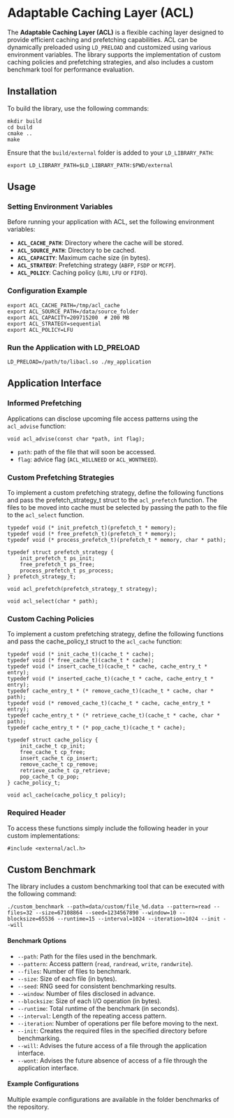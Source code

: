 
# Adaptable Caching Layer (ACL)

The **Adaptable Caching Layer (ACL)** is a flexible caching layer designed to provide efficient caching and prefetching capabilities. ACL can be dynamically preloaded using `LD_PRELOAD` and customized using various environment variables. The library supports the implementation of custom caching policies and prefetching strategies, and also includes a custom benchmark tool for performance evaluation.

## Installation

To build the library, use the following commands:

```
mkdir build
cd build
cmake ..
make
```

Ensure that the `build/external` folder is added to your `LD_LIBRARY_PATH`:

```
export LD_LIBRARY_PATH=$LD_LIBRARY_PATH:$PWD/external
```

## Usage

### Setting Environment Variables

Before running your application with ACL, set the following environment variables:

-   **`ACL_CACHE_PATH`**: Directory where the cache will be stored.
-   **`ACL_SOURCE_PATH`**: Directory to be cached.
-   **`ACL_CAPACITY`**: Maximum cache size (in bytes).
-   **`ACL_STRATEGY`**: Prefetching strategy (`ABFP`, `FSDP` or `MCFP`).
-   **`ACL_POLICY`**: Caching policy (`LRU`, `LFU` or `FIFO`).
    
### Configuration Example
```
export ACL_CACHE_PATH=/tmp/acl_cache
export ACL_SOURCE_PATH=/data/source_folder
export ACL_CAPACITY=209715200  # 200 MB
export ACL_STRATEGY=sequential
export ACL_POLICY=LFU
```

### Run the Application with LD_PRELOAD
```
LD_PRELOAD=/path/to/libacl.so ./my_application
```

## Application Interface

### Informed Prefetching
Applications can disclose upcoming file access patterns using the `acl_advise` function:

```
void acl_advise(const char *path, int flag);
```

- `path`: path of the file that will soon be accessed.
- `flag`: advice flag (`ACL_WILLNEED` or `ACL_WONTNEED`).

### Custom Prefetching Strategies
To implement a custom prefetching strategy, define the following functions and pass the prefetch_strategy_t struct to the `acl_prefetch` function. The files to be moved into cache must be selected by passing the path to the file to the `acl_select` function.

```
typedef void (* init_prefetch_t)(prefetch_t * memory);
typedef void (* free_prefetch_t)(prefetch_t * memory);
typedef void (* process_prefetch_t)(prefetch_t * memory, char * path);

typedef struct prefetch_strategy {
    init_prefetch_t ps_init;
    free_prefetch_t ps_free;
    process_prefetch_t ps_process;
} prefetch_strategy_t;

void acl_prefetch(prefetch_strategy_t strategy);

void acl_select(char * path);
```

### Custom Caching Policies
To implement a custom prefetching strategy, define the following functions and pass the cache_policy_t struct to the `acl_cache` function:

```
typedef void (* init_cache_t)(cache_t * cache);
typedef void (* free_cache_t)(cache_t * cache);
typedef void (* insert_cache_t)(cache_t * cache, cache_entry_t * entry);
typedef void (* inserted_cache_t)(cache_t * cache, cache_entry_t * entry);
typedef cache_entry_t * (* remove_cache_t)(cache_t * cache, char * path);
typedef void (* removed_cache_t)(cache_t * cache, cache_entry_t * entry);
typedef cache_entry_t * (* retrieve_cache_t)(cache_t * cache, char * path);
typedef cache_entry_t * (* pop_cache_t)(cache_t * cache);

typedef struct cache_policy {
    init_cache_t cp_init;
    free_cache_t cp_free;
    insert_cache_t cp_insert;
    remove_cache_t cp_remove;
    retrieve_cache_t cp_retrieve;
    pop_cache_t cp_pop;
} cache_policy_t;

void acl_cache(cache_policy_t policy);
```

### Required Header
To access these functions simply include the following header in your custom implementations:

```
#include <external/acl.h>
```

## Custom Benchmark
The library includes a custom benchmarking tool that can be executed with the following command:

```
./custom_benchmark --path=data/custom/file_%d.data --pattern=read --files=32 --size=67108864 --seed=1234567890 --window=10 --blocksize=65536 --runtime=15 --interval=1024 --iteration=1024 --init --will
```

#### Benchmark Options
- `--path`: Path for the files used in the benchmark.
- `--pattern`: Access pattern (`read`, `randread`, `write`, `randwrite`).
- `--files`: Number of files to benchmark.
- `--size`: Size of each file (in bytes).
- `--seed`: RNG seed for consistent benchmarking results.
- `--window`: Number of files disclosed in advance.
- `--blocksize`: Size of each I/O operation (in bytes).
- `--runtime`: Total runtime of the benchmark (in seconds).
- `--interval`: Length of the repeating access pattern.
- `--iteration`: Number of operations per file before moving to the next.
- `--init`: Creates the required files in the specified directory before benchmarking.
- `--will`: Advises the future access of a file through the application interface.
- `--wont`: Advises the future absence of access of a file through the application interface.

#### Example Configurations
Multiple example configurations are available in the folder benchmarks of the repository.